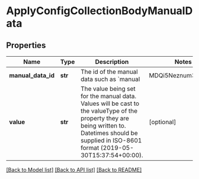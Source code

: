 # ApplyConfigCollectionBodyManualData

## Properties
Name | Type | Description | Notes
------------ | ------------- | ------------- | -------------
**manual_data_id** | **str** | The id of the manual data such as &#x60;manual|MDQi5Neznum3gXye3&#x60;. | [optional] 
**value** | **str** | The value being set for the manual data. Values will be cast to the valueType of the property they are being written to. Datetimes should be supplied in ISO-8601 format (2019-05-30T15:37:54+00:00). | [optional] 

[[Back to Model list]](../README.md#documentation-for-models) [[Back to API list]](../README.md#documentation-for-api-endpoints) [[Back to README]](../README.md)

